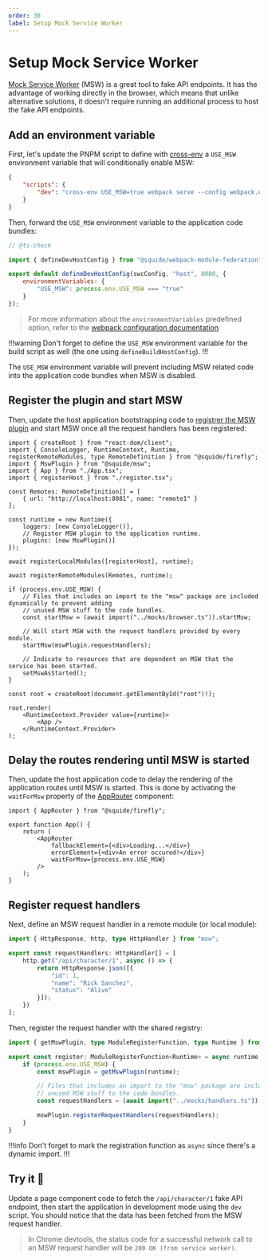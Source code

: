 ```yaml
---
order: 30
label: Setup Mock Service Worker
---
```


<!-- 

TBD

Must REDO this doc:

- First step must be to install"msw" (dont need to install @squide/msw it's already a dependency of @squide/firefly)
- Should to 2 distinct section:
    - Setup the host application
    - Setup a module
        For this example, we will use a remote module but the same goes for a local module....
    
-->


# Setup Mock Service Worker

[Mock Service Worker](https://mswjs.io/) (MSW) is a great tool to fake API endpoints. It has the advantage of working directly in the browser, which means that unlike alternative solutions, it doesn't require running an additional process to host the fake API endpoints.

## Add an environment variable

First, let's update the PNPM script to define with [cross-env](https://www.npmjs.com/package/cross-env) a `USE_MSW` environment variable that will conditionally enable MSW:

```json package.json
{
    "scripts": {
        "dev": "cross-env USE_MSW=true webpack serve --config webpack.dev.js"
    }
}
```

Then, forward the `USE_MSW` environment variable to the application code bundles:

```js !#7 webpack.dev.js
// @ts-check

import { defineDevHostConfig } from "@squide/webpack-module-federation";

export default defineDevHostConfig(swcConfig, "host", 8080, {
    environmentVariables: {
        "USE_MSW": process.env.USE_MSW === "true"
    }
});
```

> For more information about the `environmentVariables` predefined option, refer to the [webpack configuration documentation](https://gsoft-inc.github.io/wl-web-configs/webpack/configure-dev/#define-environment-variables).

!!!warning
Don't forget to define the `USE_MSW` environment variable for the build script as well (the one using `defineBuildHostConfig`).
!!!

The `USE_MSW` environment variable will prevent including MSW related code into the application code bundles when MSW is disabled.

## Register the plugin and start MSW

Then, update the host application bootstrapping code to [registrer the MSW plugin](../reference/msw/mswPlugin.md#register-the-msw-plugin) and start MSW once all the request handlers has been registered:

```tsx !#14,21-31 host/src/bootstrap.tsx
import { createRoot } from "react-dom/client";
import { ConsoleLogger, RuntimeContext, Runtime, registerRemoteModules, type RemoteDefinition } from "@squide/firefly";
import { MswPlugin } from "@squide/msw";
import { App } from "./App.tsx";
import { registerHost } from "./register.tsx";

const Remotes: RemoteDefinition[] = [
    { url: "http://localhost:8081", name: "remote1" }
];

const runtime = new Runtime({
    loggers: [new ConsoleLogger()],
    // Register MSW plugin to the application runtime.
    plugins: [new MswPlugin()]
});

await registerLocalModules([registerHost], runtime);

await registerRemoteModules(Remotes, runtime);

if (process.env.USE_MSW) {
    // Files that includes an import to the "msw" package are included dynamically to prevent adding
    // unused MSW stuff to the code bundles.
    const startMsw = (await import("../mocks/browser.ts")).startMsw;

    // Will start MSW with the request handlers provided by every module.
    startMsw(mswPlugin.requestHandlers);

    // Indicate to resources that are dependent on MSW that the service has been started.
    setMswAsStarted();
}

const root = createRoot(document.getElementById("root")!);

root.render(
    <RuntimeContext.Provider value={runtime}>
        <App />
    </RuntimeContext.Provider>
);
```

## Delay the routes rendering until MSW is started

Then, update the host application code to delay the rendering of the application routes until MSW is started. This is done by activating the `waitForMsw` property of the [AppRouter](../reference/routing/appRouter.md) component:

```tsx !#8 host/src/App.tsx
import { AppRouter } from "@squide/firefly";

export function App() {
    return (
        <AppRouter
            fallbackElement={<div>Loading...</div>}
            errorElement={<div>An error occured!</div>}
            waitForMsw={process.env.USE_MSW}
        />
    );
}
```

## Register request handlers

Next, define an MSW request handler in a remote module (or local module):

```ts
import { HttpResponse, http, type HttpHandler } from "msw";

export const requestHandlers: HttpHandler[] = [
    http.get("/api/character/1", async () => {
        return HttpResponse.json([{
            "id": 1,
            "name": "Rick Sanchez",
            "status": "Alive"
        }]);
    })
];
```

Then, register the request handler with the shared registry:

```ts !#4,9,11 remote-module/src/register.tsx
import { getMswPlugin, type ModuleRegisterFunction, type Runtime } from "@squide/firefly"; 

export const register: ModuleRegisterFunction<Runtime> = async runtime => {
    if (process.env.USE_MSW) {
        const mswPlugin = getMswPlugin(runtime);

        // Files that includes an import to the "msw" package are included dynamically to prevent adding
        // unused MSW stuff to the code bundles.
        const requestHandlers = (await import("../mocks/handlers.ts")).requestHandlers;

        mswPlugin.registerRequestHandlers(requestHandlers);
    }
}
```

!!!info
Don't forget to mark the registration function as `async` since there's a dynamic import.
!!!

## Try it :rocket:

Update a page component code to fetch the `/api/character/1` fake API endpoint, then start the application in development mode using the `dev` script. You should notice that the data has been fetched from the MSW request handler.

> In Chrome devtools, the status code for a successful network call to an MSW request handler will be `200 OK (from service worker)`.
